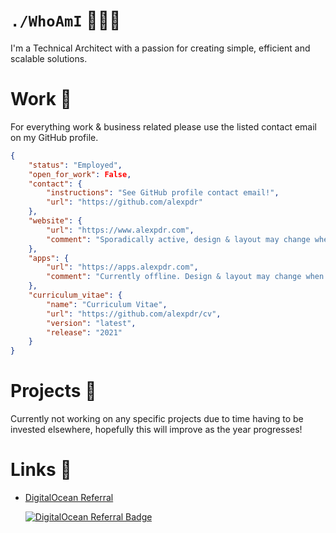 # `./WhoAmI` 👨🏼‍💻
I'm a Technical Architect with a passion for creating simple, efficient and scalable solutions.


# Work 💼
For everything work & business related please use the listed contact email on my GitHub profile. 
```json
{
    "status": "Employed",
    "open_for_work": False,
    "contact": {
        "instructions": "See GitHub profile contact email!",
        "url": "https://github.com/alexpdr"
    },
    "website": {
        "url": "https://www.alexpdr.com",
        "comment": "Sporadically active, design & layout may change when I feel like it."
    },
    "apps": {
        "url": "https://apps.alexpdr.com",
        "comment": "Currently offline. Design & layout may change when I feel like it."
    },
    "curriculum_vitae": {
        "name": "Curriculum Vitae",
        "url": "https://github.com/alexpdr/cv",
        "version": "latest",
        "release": "2021"
    }
}
```

# Projects 🚀
Currently not working on any specific projects due to time having to be invested elsewhere,
hopefully this will improve as the year progresses!

# Links 🔗

- [DigitalOcean Referral](https://m.do.co/c/b9b1114c454f)

    <a href="https://www.digitalocean.com/?refcode=b9b1114c454f&utm_campaign=Referral_Invite&utm_medium=Referral_Program&utm_source=badge"><img src="https://web-platforms.sfo2.digitaloceanspaces.com/WWW/Badge%202.svg" alt="DigitalOcean Referral Badge" /></a>